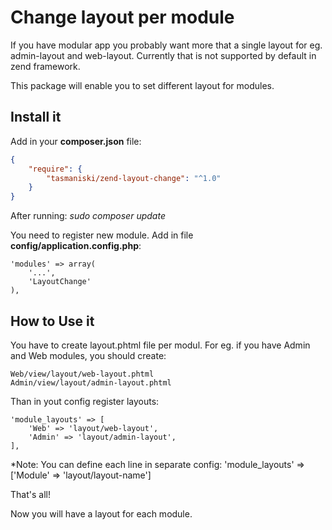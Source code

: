# Change layout per module

If you have modular app you probably want more that a single layout for eg. admin-layout and web-layout.
Currently that is not supported by default in zend framework.

This package will enable you to set different layout for modules.


## Install it 

Add in your **composer.json** file: 

```json
{
    "require": {
        "tasmaniski/zend-layout-change": "^1.0"
    }
}
```
After running: *sudo composer update* 

You need to register new module. Add in file **config/application.config.php**: 

```
'modules' => array(
    '...',
    'LayoutChange'
),
```

## How to Use it
You have to create layout.phtml file per modul. For eg. if you have Admin and Web modules, you should create:

```
Web/view/layout/web-layout.phtml
Admin/view/layout/admin-layout.phtml
```

Than in yout config register layouts:

```
'module_layouts' => [
    'Web' => 'layout/web-layout',
    'Admin' => 'layout/admin-layout',
],

```

*Note: You can define each line in separate config: 'module_layouts' => ['Module' => 'layout/layout-name']


That's all! 

Now you will have a layout for each module. 
